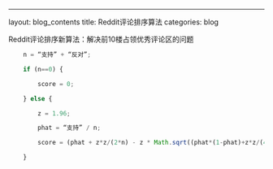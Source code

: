 ---
layout: blog_contents
title: Reddit评论排序算法
categories: blog

Reddit评论排序新算法：解决前10楼占领优秀评论区的问题
```javascript    
    n = “支持” + “反对”;

    if (n==0) {

        score = 0;

    } else {

        z = 1.96;

        phat = “支持” / n;

        score = (phat + z*z/(2*n) - z * Math.sqrt((phat*(1-phat)+z*z/(4*n))/n))/(1+z*z/n);

    }
```